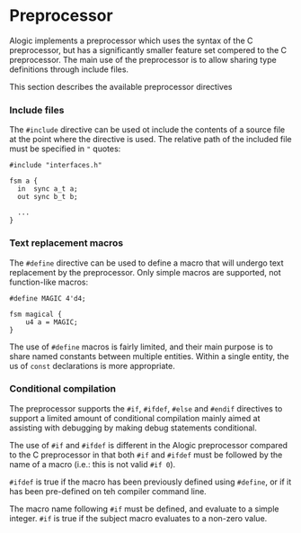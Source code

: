 # Preprocessor

Alogic implements a preprocessor which uses the syntax of the C preprocessor,
but has a significantly smaller feature set compered to the C preprocessor. The
main use of the preprocessor is to allow sharing type definitions through
include files.

This section describes the available preprocessor directives

### Include files

The `#include` directive can be used ot include the contents of a source file at
the point where the directive is used. The relative path of the included file
must be specified in `"` quotes:

```
#include "interfaces.h"

fsm a {
  in  sync a_t a;
  out sync b_t b;

  ...
}
```

### Text replacement macros

The `#define` directive can be used to define a macro that will undergo text
replacement by the preprocessor. Only simple macros are supported, not
function-like macros:

```
#define MAGIC 4'd4;

fsm magical {
    u4 a = MAGIC;
}
```

The use of `#define` macros is fairly limited, and their main purpose is to
share named constants between multiple entities. Within a single entity, the us
of `const` declarations is more appropriate.

### Conditional compilation

The preprocessor supports the `#if`, `#ifdef`, `#else` and `#endif` directives
to support a limited amount of conditional compilation mainly aimed at assisting
with debugging by making debug statements conditional.

The use of `#if` and `#ifdef` is different in the Alogic preprocessor compared
to the C preprocessor in that both `#if` and `#ifdef` must be followed by the
name of a macro (i.e.: this is not valid `#if 0`).

`#ifdef` is true if the macro has been previously defined using `#define`, or if
it has been pre-defined on teh compiler command line.

The macro name following `#if` must be defined, and evaluate to a simple
integer. `#if` is true if the subject macro evaluates to a non-zero value.
